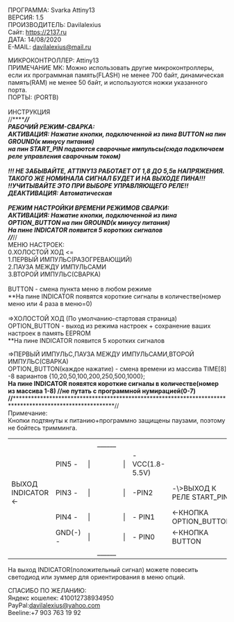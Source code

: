ПРОГРАММА: 		Svarka Attiny13<br>
ВЕРСИЯ: 		1.5<br>
ПРОИЗВОДИТЕЛЬ: 	Davilalexius<br>
Сайт:			https://2137.ru<br>
ДАТА:			14/08/2020<br>
E-MAIL:			davilalexius@mail.ru<br>

МИКРОКОНТРОЛЛЕР: Attiny13<br>
ПРИМЕЧАНИЕ МК: 	Можно использовать другие микроконтроллеры, если их программная память(FLASH) не менее 700 байт,
				динамическая память(RAM) не менее 50 байт, и используются ножки указанного порта.<br>
ПОРТЫ: 			(PORTB)<br>
<br>
ИНСТРУКЦИЯ<br>
//***********************************************************************************************************//<br>
РАБОЧИЙ РЕЖИМ-СВАРКА:<br>
АКТИВАЦИЯ: Нажатие кнопки, подключенной из пина BUTTON на пин GROUND(к минусу питания)<br>
**на пин START_PIN подаются сварочные импульсы(сюда подключаем реле управления сварочным током)<br>
<br>
!!! НЕ ЗАБЫВАЙТЕ, ATTINY13 РАБОТАЕТ ОТ 1,8 ДО 5,5в НАПРЯЖЕНИЯ. ТАКОГО ЖЕ НОМИНАЛА СИГНАЛ БУДЕТ И НА ВЫХОДЕ ПИНА!!!<br>
	!!УЧИТЫВАЙТЕ ЭТО ПРИ ВЫБОРЕ УПРАВЛЯЮЩЕГО РЕЛЕ!!<br>
ДЕАКТИВАЦИЯ: Автоматическая<br>
<br>
РЕЖИМ НАСТРОЙКИ ВРЕМЕНИ РЕЖИМОВ СВАРКИ:<br>
АКТИВАЦИЯ: Нажатие кнопки, подключенной из пина OPTION_BUTTON на пин GROUND(к минусу питания)<br>
**На пине INDICATOR появится 5 коротких сигналов<br>
//***********************************************************************************************************//<br>
МЕНЮ НАСТРОЕК:<br>
0.ХОЛОСТОЙ ХОД <=<br>
1.ПЕРВЫЙ ИМПУЛЬС(РАЗОГРЕВАЮЩИЙ)<br>
2.ПАУЗА МЕЖДУ ИМПУЛЬСАМИ<br>
3.ВТОРОЙ ИМПУЛЬС(СВАРКА)<br>
<br>
	BUTTON - смена пункта меню в любом режиме<br>
	**На пине INDICATOR появятся короткие сигналы в количестве(номер меню или 4 раза в меню=0)<br>
<br>
=>ХОЛОСТОЙ ХОД (По умолчанию-стартовая страница)<br>
	OPTION_BUTTON - выход из режима настроек + сохранение ваших настроек в память EEPROM<br>
**На пине INDICATOR появится 5 коротких сигналов<br>

=>ПЕРВЫЙ ИМПУЛЬС,ПАУЗА МЕЖДУ ИМПУЛЬСАМИ,ВТОРОЙ ИМПУЛЬС(СВАРКА)<br>
	OPTION_BUTTON(каждое нажатие) - смена времени из массива TIME[8] -8 вариантов {10,20,50,100,200,250,500,1000};<br>
**На пине INDICATOR появятся короткие сигналы в количестве(номер из массива 1-8) //не путать с программной нумирацией(0-7)<br>
//***********************************************************************************************************//<br>
Примечание:<br>
Кнопки подтянуты к питанию+программно защищены паузами, поэтому не бойтесь тримминга.<br>
<table>
	<tr><td></td><td></td><td></td><td>______</td><td></td><td></td><td></td></tr>						
<tr><td></td><td>PIN5 -</td><td>|</td><td></td><td>|</td><td>- VCC(1.8-5.5V)</td><td></td></tr>
	<tr><td>ВЫХОД INDICATOR <- </td><td> PIN3 -</td><td>|</td><td></td><td>|</td><td>-PIN2</td><td> -\>ВЫХОД К РЕЛЕ START_PIN</td></tr>
	<tr><td></td><td>PIN4 -</td><td>|</td><td></td><td>|</td><td>-	PIN1</td><td><-КНОПКА OPTION_BUTTON</td></tr>
	<tr><td></td><td>GND(-) -</td><td>|</td><td></td><td>|</td><td>- PIN0</td><td> <-КНОПКА BUTTON</td></tr>
	<tr><td></td><td></td><td></td><td> ______</td><td></td><td></td><td></td></tr>
	</table>
На выход INDICATOR(положительный сигнал) можете повесить светодиод или зуммер для ориентирования в меню опций.<br>

СПАСИБО ПО ЖЕЛАНИЮ:<br>
Яндекс кошелек: 410012738934950<br>
PayPal:davilalexius@yahoo.com<br>
Beeline:+7 903 763 19 92
